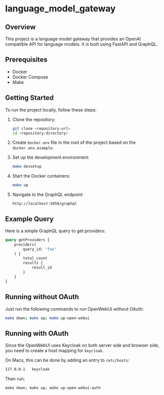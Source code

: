 # language_model_gateway

## Overview

This project is a language model gateway that provides an OpenAI compatible API for language models. It is built using FastAPI and GraphQL.
## Prerequisites

- Docker
- Docker Compose
- Make

## Getting Started

To run the project locally, follow these steps:

1. Clone the repository:
    ```sh
    git clone <repository-url>
    cd <repository-directory>
    ```
   
2. Create `docker.env` file in the root of the project based on the `docker.env.example`.

3. Set up the development environment:
    ```sh
    make devsetup
    ```

4. Start the Docker containers:
    ```sh
    make up
    ```

4. Navigate to the GraphQL endpoint:
    ```
    http://localhost:5050/graphql
    ```

## Example Query

Here is a simple GraphQL query to get providers:

```graphql
query getProviders {
    providers(
        query_id: "foo"
    ) {
        total_count
        results {
            result_id
        }
    }
}
```

## Running without OAuth
Just run the following commands to run OpenWebUI without OAuth:

```sh
make down; make up; make up-open-webui
```


## Running with OAuth
Since the OpenWebUI uses Keycloak on both server side and browser side, you need to create a host mapping for `keycloak`.

On Macs, this can be done by adding an entry to `/etc/hosts`:

```sh
127.0.0.1   keycloak
```

Then run:
```shell
make down; make up; make up-open-webui-auth
```
